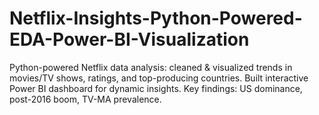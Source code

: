 # Netflix-Insights-Python-Powered-EDA-Power-BI-Visualization
Python-powered Netflix data analysis: cleaned &amp; visualized trends in movies/TV shows, ratings, and top-producing countries. Built interactive Power BI dashboard for dynamic insights. Key findings: US dominance, post-2016 boom, TV-MA prevalence.
